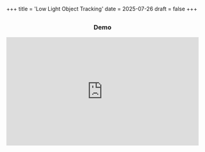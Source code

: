 +++
title = 'Low Light Object Tracking'
date = 2025-07-26
draft = false
+++




<div style="text-align: center; margin-bottom: 30px; margin-top: 30px;">
    <h3>Demo</h3>
    <div style="position: relative; padding-bottom: 56.25%; height: 0; overflow: hidden; max-width: 100%; background: #000;">
        <iframe src="https://www.youtube.com/embed/YrLxvt1BfN0" 
        frameborder="0" allowfullscreen
        style="position: absolute; top: 0; left: 0; width: 100%; height: 100%;">
        </iframe>
    </div>
</div>


<!-- <div 